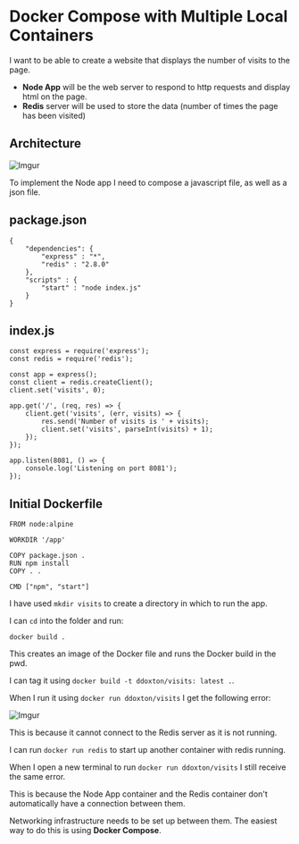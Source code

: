 # Docker Compose with Multiple Local Containers

I want to be able to create a website that displays the number of visits to the page.

- **Node App** will be the web server to respond to http requests and display html on the page.
- **Redis** server will be used to store the data (number of times the page has been visited)

## Architecture
![Imgur](https://i.imgur.com/z9z5KsV.png)

To implement the Node app I need to compose a javascript file, as well as a json file.

## package.json
```
{
    "dependencies": {
        "express" : "*",
        "redis" : "2.8.0"
    },
    "scripts" : {
        "start" : "node index.js"
    }
}
```

## index.js
```
const express = require('express');
const redis = require('redis');

const app = express();
const client = redis.createClient();
client.set('visits', 0);

app.get('/', (req, res) => {
    client.get('visits', (err, visits) => {
        res.send('Number of visits is ' + visits);
        client.set('visits', parseInt(visits) + 1);
    });
});

app.listen(8081, () => {
    console.log('Listening on port 8081');
});
```

## Initial Dockerfile
```
FROM node:alpine

WORKDIR '/app'

COPY package.json .
RUN npm install
COPY . .

CMD ["npm", "start"]
```

I have used `mkdir visits` to create a directory in which to run the app.

I can `cd` into the folder and run:
```
docker build .
```
This creates an image of the Docker file and runs the Docker build in the pwd.

I can tag it using `docker build -t ddoxton/visits: latest .`.

When I run it using `docker run ddoxton/visits` I get the following error:

![Imgur](https://i.imgur.com/kvBeErT.png)

This is because it cannot connect to the Redis server as it is not running.

I can run `docker run redis` to start up another container with redis running.

When I open a new terminal to run `docker run ddoxton/visits` I still receive the same error.

This is because the Node App container and the Redis container don't automatically have a connection between them.

Networking infrastructure needs to be set up between them. The easiest way to do this is using **Docker Compose**.